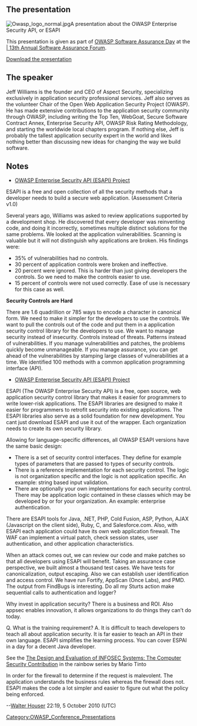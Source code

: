 ## The presentation

![Owasp_logo_normal.jpg](Owasp_logo_normal.jpg
"Owasp_logo_normal.jpg")A presentation about the OWASP Enterprise
Security API, or ESAPI

This presentation is given as part of [OWASP Software Assurance
Day](OWASP_Software_Assurance_Day_DC_2010 "wikilink") at the [| 13th
Annual Software Assurance
Forum](https://buildsecurityin.us-cert.gov/bsi/events/1133-BSI.html).

[Download the
presentation](Media:Jeff_Williams_2010-09_OWASP_DHS_SWA_Day_-_ESAPI.pptx "wikilink")

## The speaker

Jeff Williams is the founder and CEO of Aspect Security, specializing
exclusively in application security professional services. Jeff also
serves as the volunteer Chair of the Open Web Application Security
Project (OWASP). He has made extensive contributions to the application
security community through OWASP, including writing the Top Ten,
WebGoat, Secure Software Contract Annex, Enterprise Security API, OWASP
Risk Rating Methodology, and starting the worldwide local chapters
program. If nothing else, Jeff is probably the tallest application
security expert in the world and likes nothing better than discussing
new ideas for changing the way we build software.

## Notes

  - [OWASP Enterprise Security API (ESAPI)
    Project](:Category:OWASP_Enterprise_Security_API "wikilink")

ESAPI is a free and open collection of all the security methods that a
developer needs to build a secure web application. (Assessment Criteria
v1.0)

Several years ago, Williams was asked to review applications supported
by a development shop. He discovered that every developer was
reinventing code, and doing it incorrectly, sometimes multiple distinct
solutions for the same problems. We looked at the application
vulnerabilities. Scanning is valuable but it will not distinguish why
applications are broken. His findings were:

  - 35% of vulnerabilities had no controls.
  - 30 percent of application controls were broken and ineffective.
  - 20 percent were ignored. This is harder than just giving developers
    the controls. So we need to make the controls easier to use.
  - 15 percent of controls were not used correctly. Ease of use is
    necessary for this case as well.

**Security Controls are Hard**

There are 1.6 quadrillion or 785 ways to encode a character in canonical
form. We need to make it simpler for the developers to use the controls.
We want to pull the controls out of the code and put them in a
application security control library for the developers to use. We want
to manage security instead of insecurity. Controls instead of threats.
Patterns instead of vulnerabilities. If you manage vulnerabilities and
patches, the problems quickly become unmanageable. If you manage
assurance, you can get ahead of the vulnerabilities by stamping large
classes of vulnerabilities at a time. We identified 100 methods with a
common application programming interface (API).

  - [OWASP Enterprise Security API (ESAPI)
    Project](:Category:OWASP_Enterprise_Security_API "wikilink")

ESAPI (The OWASP Enterprise Security API) is a free, open source, web
application security control library that makes it easier for
programmers to write lower-risk applications. The ESAPI libraries are
designed to make it easier for programmers to retrofit security into
existing applications. The ESAPI libraries also serve as a solid
foundation for new development. You cant just download ESAPI and use it
out of the wrapper. Each organization needs to create its own security
library.

Allowing for language-specific differences, all OWASP ESAPI versions
have the same basic design:

  - There is a set of security control interfaces. They define for
    example types of parameters that are passed to types of security
    controls.
  - There is a reference implementation for each security control. The
    logic is not organization specific and the logic is not application
    specific. An example: string based input validation.
  - There are optionally your own implementations for each security
    control. There may be application logic contained in these classes
    which may be developed by or for your organization. An example:
    enterprise authentication.

There are ESAPI tools for Java, .NET, PHP, Cold Fusion, ASP, Python,
AJAX (Javascript on the client side), Ruby, C, and Salesforce.com. Also,
with ESAPI each application could have its own web application firewall.
The WAF can implement a virtual patch, check session states, user
authentication, and other application characteristics.

When an attack comes out, we can review our code and make patches so
that all developers using ESAPI will benefit. Taking an assurance case
perspective, we built almost a thousand test cases. We have tests for
canonicalization, output escaping. Also we can establish user
identification and access control. We have run Fortify, AppScan (Once
Labs), and PMD. The output from FindBugs is interesting. Do all my
Sturts action make sequential calls to authentication and logger?

Why invest in application security? There is a business and ROI. Also
appsec enables innovation, it allows organizations to do things they
can’t do today.

Q. What is the training requirement? A. It is difficult to teach
developers to teach all about application security. It is far easier to
teach an API in their own language. ESAPI simplifies the learning
process. You can cover ESPAI in a day for a decent Java developer.

See the [The Design and Evaluation of INFOSEC Systems: The Computer
Security
Contribution](http://www.csirt.org/color_%20books/C-TR-32-92.pdf) in the
rainbow series by Mario Tinto

In order for the firewall to determine if the request is malevolent. The
application understands the business rules whereas the firewall does
not. ESAPI makes the code a lot simpler and easier to figure out what
the policy being enforced.

\--[Walter Houser](User:Walter_Houser "wikilink") 22:19, 5 October 2010
(UTC)

[Category:OWASP_Conference_Presentations](Category:OWASP_Conference_Presentations "wikilink")